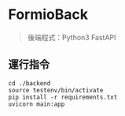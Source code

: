 # FormioBack
> 後端程式：Python3 FastAPI

## 運行指令
```
cd ./backend
source testenv/bin/activate
pip install -r requirements.txt
uvicorn main:app
```